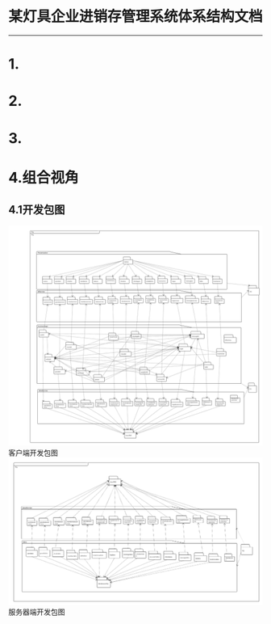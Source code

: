 # 某灯具企业进销存管理系统体系结构文档


---

# 1.

# 2.

# 3.

# 4.组合视角
## 4.1开发包图  
![客户端](体系结构图/客户端.png)  
客户端开发包图  
![服务器端](体系结构图/服务器端.png)
服务器端开发包图